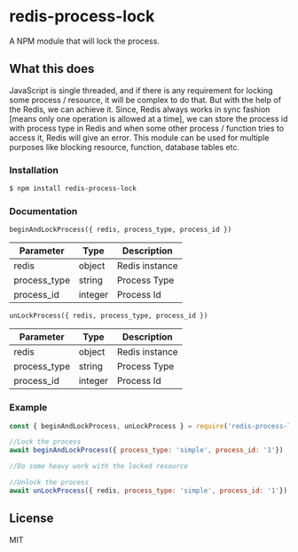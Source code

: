 # redis-process-lock

A NPM module that will lock the process.

## What this does

JavaScript is single threaded, and if there is any requirement for locking some process / resource, it will be complex to do that. But with the help of the Redis, we can achieve it. Since, Redis always works in sync fashion [means only one operation is allowed at a time], we can store the process id with process type in Redis and when some other process / function tries to access it, Redis will give an error. This module can be used for multiple purposes like blocking resource, function, database tables etc. 


### Installation

```sh
$ npm install redis-process-lock
```

### Documentation

`beginAndLockProcess({ redis, process_type, process_id })`

| Parameter | Type | Description
| ------ | ------ | ------ |
| redis | object | Redis instance
| process_type | string | Process Type
| process_id | integer | Process Id

`unLockProcess({ redis, process_type, process_id })`

| Parameter | Type | Description
| ------ | ------ | ------ |
| redis | object | Redis instance
| process_type | string | Process Type
| process_id | integer | Process Id

### Example

```javascript
const { beginAndLockProcess, unLockProcess } = require('redis-process-lock');

//Lock the process
await beginAndLockProcess({ process_type: 'simple', process_id: '1'})

//Do some heavy work with the locked resource

//Unlock the process
await unLockProcess({ redis, process_type: 'simple', process_id: '1'})
```

License
----
MIT